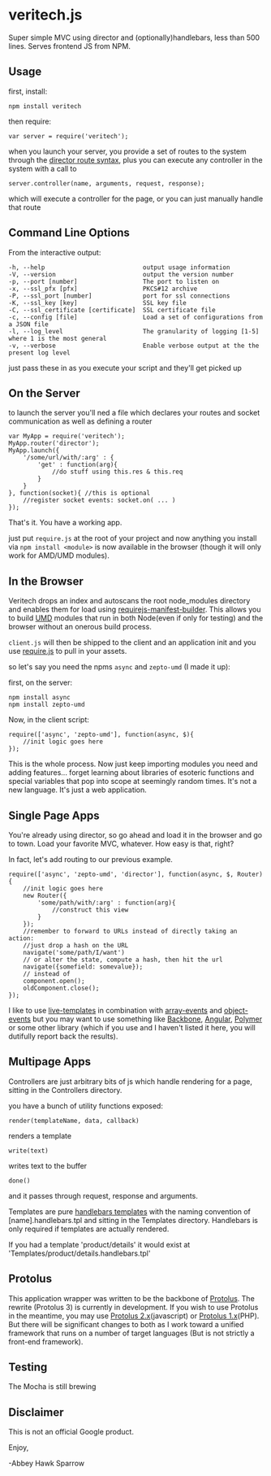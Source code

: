 veritech.js
==============
Super simple MVC using director and (optionally)handlebars, less than 500 lines. Serves frontend JS from NPM.

Usage
-----
first, install:

    npm install veritech
    
then require:

    var server = require('veritech');
    
when you launch your server, you provide a set of routes to the system through the [director route syntax](https://npmjs.org/package/director), plus you can execute any controller in the system with a call to 

    server.controller(name, arguments, request, response);
    
which will execute a controller for the page, or you can just manually handle that route

Command Line Options
--------------------
From the interactive output:

    -h, --help                           output usage information
    -V, --version                        output the version number
    -p, --port [number]                  The port to listen on
    -x, --ssl_pfx [pfx]                  PKCS#12 archive
    -P, --ssl_port [number]              port for ssl connections
    -K, --ssl_key [key]                  SSL key file
    -C, --ssl_certificate [certificate]  SSL certificate file
    -c, --config [file]                  Load a set of configurations from a JSON file
    -l, --log_level                      The granularity of logging [1-5] where 1 is the most general
    -v, --verbose                        Enable verbose output at the the present log level
    
just pass these in as you execute your script and they'll get picked up

On the Server
-------------

to launch the server you'll ned a file which declares your routes and socket communication as well as defining a router

    var MyApp = require('veritech');
    MyApp.router('director');
    MyApp.launch({
        '/some/url/with/:arg' : {
            'get' : function(arg){
                //do stuff using this.res & this.req
            }
        }
    }, function(socket){ //this is optional
        //register socket events: socket.on( ... )
    });

That's it. You have a working app.

just put `require.js` at the root of your project and now anything you install via `npm install <module>` is now available in the browser (though it will only work for AMD/UMD modules).

In the Browser
--------------
Veritech drops an index and autoscans the root node_modules directory and enables them for load using [requirejs-manifest-builder](https://www.npmjs.org/package/requirejs-manifest-builder). This allows you to build [UMD](https://github.com/umdjs/umd/blob/master/returnExports.js) modules that run in both Node(even if only for testing) and the browser without an onerous build process.

`client.js` will then be shipped to the client and an application init and you use [require.js](http://requirejs.org/) to pull in your assets.

so let's say you need the npms `async` and `zepto-umd` (I made it up):

first, on the server:

    npm install async
    npm install zepto-umd

Now, in the client script:

    require(['async', 'zepto-umd'], function(async, $){
        //init logic goes here
    });

This is the whole process. Now just keep importing modules you need and adding features... forget learning about libraries of esoteric functions and special variables that pop into scope at seemingly random times. It's not a new language. It's just a web application.

Single Page Apps
----------------

You're already using director, so go ahead and load it in the browser and go to town. Load your favorite MVC, whatever. How easy is that, right?

In fact, let's add routing to our previous example.

	require(['async', 'zepto-umd', 'director'], function(async, $, Router){
        //init logic goes here
        new Router({
            'some/path/with/:arg' : function(arg){
                //construct this view
            }
        });
        //remember to forward to URLs instead of directly taking an action:
        //just drop a hash on the URL
        navigate('some/path/I/want')
        // or alter the state, compute a hash, then hit the url
        navigate({somefield: somevalue});
        // instead of
        component.open();
        oldComponent.close();
    });

I like to use [live-templates](https://www.npmjs.org/package/live-templates) in combination with [array-events](https://www.npmjs.org/package/array-events) and [object-events](https://www.npmjs.org/package/object-events) but you may want to use something like [Backbone](http://backbonejs.org/), [Angular](https://angularjs.org/), [Polymer](https://www.polymer-project.org/) or some other library (which if you use and I haven't listed it here, you will dutifully report back the results).

Multipage Apps
--------------
Controllers are just arbitrary bits of js which handle rendering for a page, sitting in the Controllers directory.

you have a bunch of utility functions exposed:

    render(templateName, data, callback)
    
renders a template
    
    write(text)
    
writes text to the buffer

    done()
    
and it passes through request, response and arguments.

Templates are pure [handlebars templates](http://handlebarsjs.com/) with the naming convention of [name].handlebars.tpl and sitting in the Templates directory. Handlebars is only required if templates are actually rendered.

If you had a template 'product/details' it would exist at 'Templates/product/details.handlebars.tpl'

Protolus
--------
This application wrapper was written to be the backbone of [Protolus](https://protol.us). The rewrite (Protolus 3) is currently in development. If you wish to use Protolus in the meantime, you may use [Protolus 2.x](https://www.npmjs.org/package/protolus)(javascript) or [Protolus 1.x](https://github.com/Protolus/Protolus.php)(PHP). But there will be significant changes to both as I work toward a unified framework that runs on a number of target languages (But is not strictly a front-end framework).

Testing
-----
The Mocha is still brewing


Disclaimer
----------

This is not an official Google product.

Enjoy,

-Abbey Hawk Sparrow